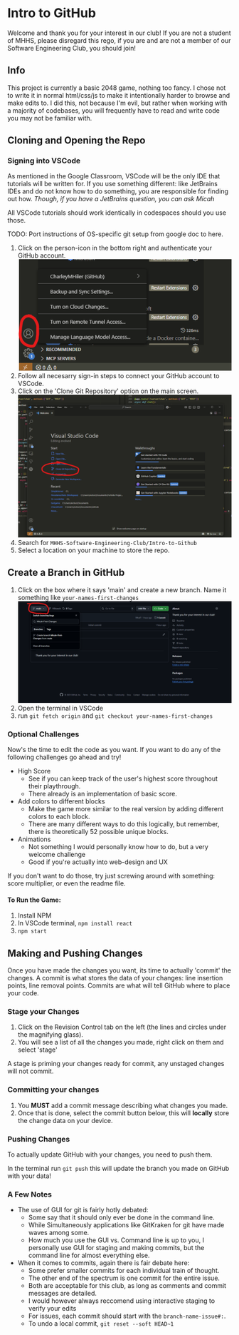 # Intro to GitHub
Welcome and thank you for your interest in our club! If you are not a student of MHHS, please disregard this rego, if
you are and are not a member of our Software Engineering Club, you should join!

## Info
This project is currently a basic 2048 game, nothing too fancy. I chose not to write it in normal html/css/js to make it
intentionally harder to browse and make edits to. I did this, not because I'm evil, but rather when working with a
majority of codebases, you will frequently have to read and write code you may not be familiar with.

## Cloning and Opening the Repo
### Signing into VSCode
As mentioned in the Google Classroom, VSCode will be the only IDE that tutorials will be written for. If you use
something different: like JetBrains IDEs and do not know how to do something, you are responsible for finding out how.
*Though, if you have a JetBrains question, you can ask Micah*

All VSCode tutorials should work identically in codespaces should you use those.

TODO: Port instructions of OS-specific git setup from google doc to here.

1. Click on the person-icon in the bottom right and authenticate your GitHub account.
![](./tutorial_imgs/Screenshot%202025-09-20%20215814.png)
2. Follow all necesarry sign-in steps to connect your GitHub account to VSCode.
3. Click on the 'Clone Git Repository' option on the main screen.
![](./tutorial_imgs/Screenshot%202025-09-20%20215321.png)
4. Search for `MHHS-Software-Engineering-Club/Intro-to-Github`
5. Select a location on your machine to store the repo.

## Create a Branch in GitHub
1. Click on the box where it says 'main' and create a new branch. Name it something like `your-names-first-changes`
![](./tutorial_imgs/Screenshot%202025-09-20%20221513.png)
2. Open the terminal in VSCode
3. run `git fetch origin` and `git checkout your-names-first-changes`

### Optional Challenges
Now's the time to edit the code as you want. If you want to do any of the following challenges go ahead and try!
* High Score
  * See if you can keep track of the user's highest score throughout their playthrough.
  * There already is an implementation of basic score.
* Add colors to different blocks
  * Make the game more similar to the real version by adding different colors to each block.
  * There are many different ways to do this logically, but remember, there is theoretically 52 possible unique blocks.
* Animations
  * Not something I would personally know how to do, but a very welcome challenge
  * Good if you're actually into web-design and UX

If you don't want to do those, try just screwing around with something: score multiplier, or even the readme file.

#### To Run the Game:
1. Install NPM
2. In VSCode terminal, `npm install react`
3. `npm start`

## Making and Pushing Changes
Once you have made the changes you want, its time to actually 'commit' the changes. A commit is what stores the data of
your changes: line insertion points, line removal points. Commits are what will tell GitHub where to place your code.
### Stage your Changes
1. Click on the Revision Control tab on the left (the lines and circles under the magnifying glass).
2. You will see a list of all the changes you made, right click on them and select 'stage'

A stage is priming your changes ready for commit, any unstaged changes will not commit. 

### Committing your changes
1. You **MUST** add a commit message describing what changes you made.
2. Once that is done, select the commit button below, this will **locally** store the change data on your device.

### Pushing Changes
To actually update GitHub with your changes, you need to push them.

In the terminal run `git push` this will update the branch you made on GitHub with your data!

### A Few Notes
* The use of GUI for git is fairly hotly debated:
  * Some say that it should only ever be done in the command line. 
  * While  Simultaneously applications like GitKraken for git have made waves among some.
  * How much you use the GUI vs. Command line is up to you, I personally use GUI for staging and making commits, but
  the command line for almost everything else.
* When it comes to commits, again there is fair debate here:
  * Some prefer smaller commits for each individual train of thought.
  * The other end of the spectrum is one commit for the entire issue.
  * Both are acceptable for this club, as long as comments and commit messages are detailed.
  * I would however always reccomend using interactive staging to verify your edits
  * For issues, each commit should start with the `branch-name-issue#:`.
  * To undo a local commit, `git reset --soft HEAD~1`